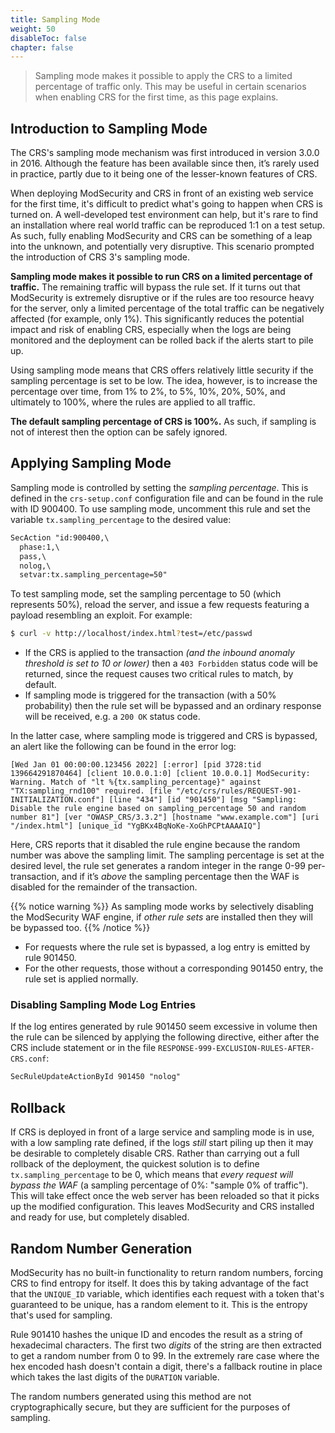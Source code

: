 ```yaml
---
title: Sampling Mode
weight: 50
disableToc: false
chapter: false
---
```


> Sampling mode makes it possible to apply the CRS to a limited percentage of traffic only. This may be useful in certain scenarios when enabling CRS for the first time, as this page explains.

## Introduction to Sampling Mode

The CRS's sampling mode mechanism was first introduced in version 3.0.0 in 2016. Although the feature has been available since then, it’s rarely used in practice, partly due to it being one of the lesser-known features of CRS.

When deploying ModSecurity and CRS in front of an existing web service for the first time, it's difficult to predict what's going to happen when CRS is turned on. A well-developed test environment can help, but it's rare to find an installation where real world traffic can be reproduced 1:1 on a test setup. As such, fully enabling ModSecurity and CRS can be something of a leap into the unknown, and potentially very disruptive. This scenario prompted the introduction of CRS 3's sampling mode.

**Sampling mode makes it possible to run CRS on a limited percentage of traffic.** The remaining traffic will bypass the rule set. If it turns out that ModSecurity is extremely disruptive or if the rules are too resource heavy for the server, only a limited percentage of the total traffic can be negatively affected (for example, only 1%). This significantly reduces the potential impact and risk of enabling CRS, especially when the logs are being monitored and the deployment can be rolled back if the alerts start to pile up.

Using sampling mode means that CRS offers relatively little security if the sampling percentage is set to be low. The idea, however, is to increase the percentage over time, from 1% to 2%, to 5%, 10%, 20%, 50%, and ultimately to 100%, where the rules are applied to all traffic.

**The default sampling percentage of CRS is 100%.** As such, if sampling is not of interest then the option can be safely ignored.

## Applying Sampling Mode

Sampling mode is controlled by setting the *sampling percentage*. This is defined in the `crs-setup.conf` configuration file and can be found in the rule with ID 900400. To use sampling mode, uncomment this rule and set the variable `tx.sampling_percentage` to the desired value:

```apache
SecAction "id:900400,\
  phase:1,\
  pass,\
  nolog,\
  setvar:tx.sampling_percentage=50"
```

To test sampling mode, set the sampling percentage to 50 (which represents 50%), reload the server, and issue a few requests featuring a payload resembling an exploit. For example:

```bash
$ curl -v http://localhost/index.html?test=/etc/passwd
```

* If the CRS is applied to the transaction *(and the inbound anomaly threshold is set to 10 or lower)* then a `403 Forbidden` status code will be returned, since the request causes two critical rules to match, by default.
* If sampling mode is triggered for the transaction (with a 50% probability) then the rule set will be bypassed and an ordinary response will be received, e.g. a `200 OK` status code.

In the latter case, where sampling mode is triggered and CRS is bypassed, an alert like the following can be found in the error log:

```
[Wed Jan 01 00:00:00.123456 2022] [:error] [pid 3728:tid 139664291870464] [client 10.0.0.1:0] [client 10.0.0.1] ModSecurity: Warning. Match of "lt %{tx.sampling_percentage}" against "TX:sampling_rnd100" required. [file "/etc/crs/rules/REQUEST-901-INITIALIZATION.conf"] [line "434"] [id "901450"] [msg "Sampling: Disable the rule engine based on sampling_percentage 50 and random number 81"] [ver "OWASP_CRS/3.3.2"] [hostname "www.example.com"] [uri "/index.html"] [unique_id "YgBKx4BqNoKe-XoGhPCPtAAAAIQ"]
```

Here, CRS reports that it disabled the rule engine because the random number was above the sampling limit. The sampling percentage is set at the desired level, the rule set generates a random integer in the range 0-99 per-transaction, and if it’s *above* the sampling percentage then the WAF is disabled for the remainder of the transaction.

{{% notice warning %}}
As sampling mode works by selectively disabling the ModSecurity WAF engine, if *other rule sets* are installed then they will be bypassed too.
{{% /notice %}}

* For requests where the rule set is bypassed, a log entry is emitted by rule 901450.
* For the other requests, those without a corresponding 901450 entry, the rule set is applied normally.

### Disabling Sampling Mode Log Entries

If the log entires generated by rule 901450 seem excessive in volume then the rule can be silenced by applying the following directive, either after the CRS include statement or in the file `RESPONSE-999-EXCLUSION-RULES-AFTER-CRS.conf`:

```apache
SecRuleUpdateActionById 901450 "nolog"
```

## Rollback

If CRS is deployed in front of a large service and sampling mode is in use, with a low sampling rate defined, if the logs *still* start piling up then it may be desirable to completely disable CRS. Rather than carrying out a full rollback of the deployment, the quickest solution is to define `tx.sampling_percentage` to be 0, which means that *every request will bypass the WAF* (a sampling percentage of 0%: "sample 0% of traffic"). This will take effect once the web server has been reloaded so that it picks up the modified configuration. This leaves ModSecurity and CRS installed and ready for use, but completely disabled.

## Random Number Generation

ModSecurity has no built-in functionality to return random numbers, forcing CRS to find entropy for itself. It does this by taking advantage of the fact that the `UNIQUE_ID` variable, which identifies each request with a token that's guaranteed to be unique, has a random element to it. This is the entropy that's used for sampling.

Rule 901410 hashes the unique ID and encodes the result as a string of hexadecimal characters. The first two *digits* of the string are then extracted to get a random number from 0 to 99. In the extremely rare case where the hex encoded hash doesn't contain a digit, there's a fallback routine in place which takes the last digits of the `DURATION` variable.

The random numbers generated using this method are not cryptographically secure, but they are sufficient for the purposes of sampling.
